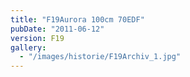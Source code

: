 ```yaml
---
title: "F19Aurora 100cm 70EDF"
pubDate: "2011-06-12"
version: F19
gallery:
  - "/images/historie/F19Archiv_1.jpg"
---
```

